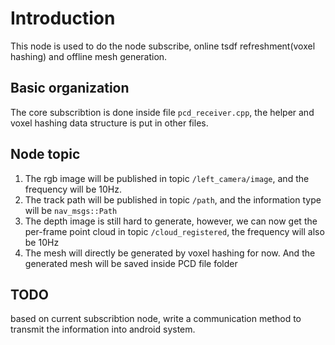 # Introduction
This node is used to do the node subscribe, online tsdf refreshment(voxel hashing) and offline mesh generation.

## Basic organization
The core subscribtion is done inside file `pcd_receiver.cpp`, the helper and voxel hashing data structure is put in other files.

## Node topic
1. The rgb image will be published in topic `/left_camera/image`, and the frequency will be 10Hz.
2. The track path will be published in topic `/path`, and the information type will be `nav_msgs::Path`
3. The depth image is still hard to generate, however, we can now get the per-frame point cloud in topic `/cloud_registered`, the frequency will also be 10Hz
4. The mesh will directly be generated by voxel hashing for now. And the generated mesh will be saved inside PCD file folder

## TODO
based on current subscribtion node, write a communication method to transmit the information into android system. 
